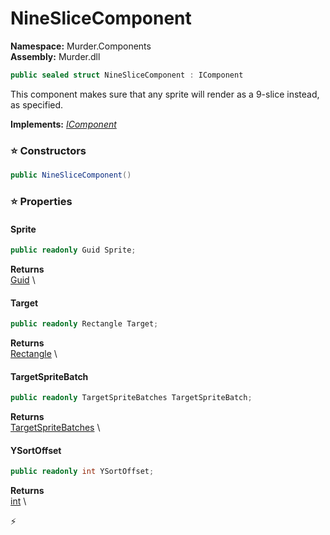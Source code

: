# NineSliceComponent

**Namespace:** Murder.Components \
**Assembly:** Murder.dll

```csharp
public sealed struct NineSliceComponent : IComponent
```

This component makes sure that any sprite will render as a 9-slice instead,
            as specified.

**Implements:** _[IComponent](../..//Bang/Components/IComponent.html)_

### ⭐ Constructors
```csharp
public NineSliceComponent()
```

### ⭐ Properties
#### Sprite
```csharp
public readonly Guid Sprite;
```

**Returns** \
[Guid](https://learn.microsoft.com/en-us/dotnet/api/System.Guid?view=net-7.0) \
#### Target
```csharp
public readonly Rectangle Target;
```

**Returns** \
[Rectangle](../..//Murder/Core/Geometry/Rectangle.html) \
#### TargetSpriteBatch
```csharp
public readonly TargetSpriteBatches TargetSpriteBatch;
```

**Returns** \
[TargetSpriteBatches](../..//Murder/Core/Graphics/TargetSpriteBatches.html) \
#### YSortOffset
```csharp
public readonly int YSortOffset;
```

**Returns** \
[int](https://learn.microsoft.com/en-us/dotnet/api/System.Int32?view=net-7.0) \


⚡